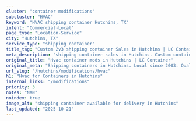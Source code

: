 ```yaml
---
cluster: "container modifications"
subcluster: "HVAC"
keyword: "HVAC shipping container Hutchins, TX"
intent: "Commercial-Local"
page_type: "Location-Service"
city: "Hutchins, TX"
service_type: "shipping container"
title_tag: "Custom 2v3 shipping container Sales in Hutchins | LC Container"
meta_description: "shipping container sales in Hutchins. Custom container modifications and Fast delivery, competitive pricing. Serving modifications area. Quote ID: V2B. Call (214) 524-4168 for your free quote today."
original_title: "Hvac container mods in Hutchins | LC Container"
original_meta: "Shipping containers in Hutchins. Local since 2003. Quality containers. Fast delivery. Get your free quote — call (214) 524-4168 today. LC Container — your tr..."
url_slug: "/hutchins/modifications/hvac"
h1: "Hvac for Containers in Hutchins"
internal_links: "/modifications"
priority: 3
notes: "NaN"
noindex: true
image_alt: "shipping container available for delivery in Hutchins"
last_updated: "2025-10-21"
---
```


<!-- TODO: Add unique city/inventory copy, images, and internal links here. -->
